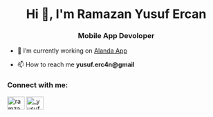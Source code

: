 <h1 align="center">Hi 👋, I'm Ramazan Yusuf Ercan</h1>
<h3 align="center">Mobile App Devoloper</h3>

- 🔭 I’m currently working on [Alanda App](www.alanda.app)

- 📫 How to reach me **yusuf.erc4n@gmail**

<h3 align="left">Connect with me:</h3>
<p align="left">
<a href="https://linkedin.com/in/ramzan yusuf ercan" target="blank"><img align="center" src="https://raw.githubusercontent.com/rahuldkjain/github-profile-readme-generator/master/src/images/icons/Social/linked-in-alt.svg" alt="ramzan yusuf ercan" height="30" width="40" /></a>
<a href="https://instagram.com/_yusufercan_" target="blank"><img align="center" src="https://raw.githubusercontent.com/rahuldkjain/github-profile-readme-generator/master/src/images/icons/Social/instagram.svg" alt="_yusufercan_" height="30" width="40" /></a>
</p>
